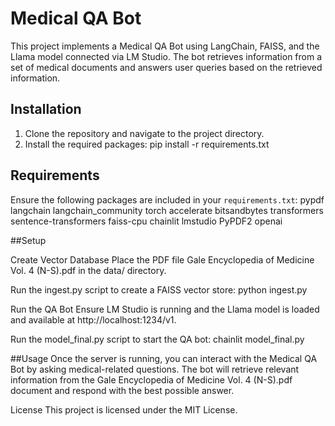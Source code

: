 # Medical QA Bot

This project implements a Medical QA Bot using LangChain, FAISS, and the Llama model connected via LM Studio. The bot retrieves information from a set of medical documents and answers user queries based on the retrieved information.

## Installation

1. Clone the repository and navigate to the project directory.
2. Install the required packages:
    pip install -r requirements.txt
   

## Requirements

Ensure the following packages are included in your `requirements.txt`:
pypdf
langchain
langchain_community
torch
accelerate
bitsandbytes
transformers
sentence-transformers
faiss-cpu
chainlit
lmstudio
PyPDF2
openai

##Setup

Create Vector Database
Place the PDF file Gale Encyclopedia of Medicine Vol. 4 (N-S).pdf in the data/ directory.

Run the ingest.py script to create a FAISS vector store:
python ingest.py

Run the QA Bot
Ensure LM Studio is running and the Llama model is loaded and available at http://localhost:1234/v1.

Run the model_final.py script to start the QA bot: 
chainlit model_final.py

##Usage
Once the server is running, you can interact with the Medical QA Bot by asking medical-related questions. The bot will retrieve relevant information from the Gale Encyclopedia of Medicine Vol. 4 (N-S).pdf document and respond with the best possible answer.

License
This project is licensed under the MIT License.
